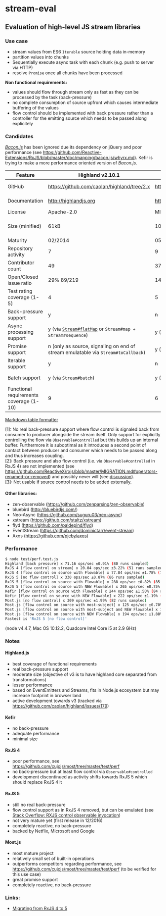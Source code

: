 # stream-eval

## Evaluation of high-level JS stream libraries

### Use case
- stream values from ES6 `Iterable` source holding data in-memory
- partition values into chunks
- Sequentially execute async task with each chunk (e.g. push to server via HTTP)
- resolve `Promise` once all chunks have been processed

__Non functional requirements:__
- values should flow through stream only as fast as they can be processed by the task (back-pressure)
- no complete consumption of source upfront which causes intermediate buffering of the values
- flow control should be implemented with back pressure rather than a controller for the emitting source which needs to be passed along explicitely

### Candidates

[_Bacon.js_](https://baconjs.github.io/) has been ignored due its dependency on jQuery and poor performance (see https://github.com/Reactive-Extensions/RxJS/blob/master/doc/mapping/bacon.js/whyrx.md). Kefir is trying to make a more performance oriented version of _Bacon.js_.

| Feature                                 | Highland v2.10.1                                                                                            | Kefir v3.6.1                       | RxJS v4.1.0                                                                                  | RxJS v5.0.2                                     | Most.js 1.1.1                                                                                                                                                                                        |
|-----------------------------------------|-------------------------------------------------------------------------------------------------------------|------------------------------------|----------------------------------------------------------------------------------------------|-------------------------------------------------|------------------------------------------------------------------------------------------------------------------------------------------------------------------------------------------------------|
| GitHub                                  | https://github.com/caolan/highland/tree/2.x                                                                 | https://github.com/rpominov/kefir  | https://github.com/Reactive-Extensions/RxJS                                                  | https://github.com/ReactiveX/RxJS               | https://github.com/cujojs/most                                                                                                                                                                       |
| Documentation                           | http://highlandjs.org                                                                                       | https://rpominov.github.io/kefir/  | https://github.com/Reactive-Extensions/RxJS/tree/master/doc                                  | http://reactivex.io/rxjs/                       | https://github.com/cujojs/most/blob/master/docs/api.md                                                                                                                                               |
| License                                 | Apache-2.0                                                                                                  | MIT                                | Apache-2.0                                                                                   | Apache-2.0                                      | MIT                                                                                                                                                                                                  |
| Size (minified)                         | 61kB                                                                                                        | 10kB                               | 141kB (complete but also support for custom builds), e.g. 78kB (rx.min.js + rx.async.min.js) | 143kB                                           | 42kB                                                                                                                                                                                                 |
| Maturity                                | 02/2014                                                                                                     | 05/2014                            | 02/2013                                                                                      | 12/2016                                         | 11/2013                                                                                                                                                                                              |
| Repository activity                     | 7                                                                                                           | 9                                  | 10                                                                                           | 10                                              | 10                                                                                                                                                                                                   |
| Contributor count                       | 49                                                                                                          | 37                                 | 273                                                                                          | 107                                             | 36                                                                                                                                                                                                   |
| Open/Closed issue ratio                 | 29% 89/219                                                                                                  | 14% 24/143                         | 24% 185/594                                                                                  | 16% 145/768                                     | 16% 26/132                                                                                                                                                                                           |
| Test rating coverage (1-5)              | 4                                                                                                           | 5                                  | 5                                                                                            | 5                                               | 5                                                                                                                                                                                                    |
| Back-pressure support                   | y                                                                                                           | n                                  | n<sup>[[1]](#fn1)</sup>                                                                      | n<sup>[[2]](#fn2)</sup>                         | n                                                                                                                                                                                                    |
| Async processing support                | y (via [`Stream#flatMap`](https://github.com/caolan/highland/issues/290) or `Stream#map + Stream#sequence`) | y (via `observer#flatMap`)         | y (via `Observable#flatMap`)                                                                 | y (via `Observable#mergeMap`)                   | y (via `stream#concatMap`)                                                                                                                                                                           |
| Promise support                         | n (only as source, signaling on end of stream emulatable via `Stream#toCallback`)                           | y (via `observer#toPromise`)       | y (via `Observable#toPromise`)                                                               | y (via `Observable#toPromise`)                  | y                                                                                                                                                                                                    |
| Iterable support                        | y                                                                                                           | n                                  | y (via `Observable.from`)                                                                    | y (via `Observable.from`)<sup>[[3]](#fn3)</sup> | y (via `most.from`)<sup>[[3]](#fn3)</sup>                                                                                                                                                            |
| Batch support                           | y (via `Stream#batch`)                                                                                      | y (via `observer#bufferWithCount`) | y (via `Observable#bufferWithCount`)                                                         | y (via `Observable#bufferCount`)                | y (pluggable via `stream#transduce` with `transducers.partitionAll` from [transducers-js](http://cognitect-labs.github.io/transducers-js/classes/transducers.html#methods_transducers.partitionAll)) |
| Functional requirements coverage (1-10) | 9                                                                                                           | 6                                  | 9                                                                                            | 8                                               | 8                                                                                                                                                                                                    |

[Markdown table formatter](http://www.tablesgenerator.com/markdown_tables)

<a name="fn1">[1]</a>: No real back-pressure support where flow control is signaled back from consumer to producer alongside the stream itself. Only support for explicitly controlling the flow via `Observable#controlled` but this builds up an internal buffer. Furthermore it is suboptimal as it introduces a second point of contact between producer and consumer which needs to be passed along and thus increases coupling.  
<a name="fn2">[2]</a>: Back pressure and also flow control (i.e. via `Observable#controlled` in RxJS 4) are not implemented (see https://github.com/ReactiveX/rxjs/blob/master/MIGRATION.md#operators-renamed-or-removed) and possibly never will (see [discussion](https://github.com/ReactiveX/rxjs/issues/71)).  
<a name="fn3">[3]</a>: Not usable if source control needs to be added externally.  

#### Other libraries:

- zen-observable (https://github.com/zenparsing/zen-observable)
- bluebird (http://bluebirdjs.com/)
- Neo-Async (https://github.com/suguru03/neo-async)
- xstream (https://github.com/staltz/xstream)
- flyd (https://github.com/paldepind/flyd)
- EventStream (https://github.com/dominictarr/event-stream)
- Axos (https://github.com/pjeby/axos)

### Performance
```bash
$ node test/perf.test.js
Highland [back pressure] x 71.16 ops/sec ±0.91% (80 runs sampled)
RxJS 4 [flow control on stream] x 20.04 ops/sec ±3.22% (51 runs sampled)
RxJS 4 [flow control on source with Flowable] x 77.84 ops/sec ±1.78% (72 runs sampled)
RxJS 5 [no flow control] x 330 ops/sec ±0.87% (86 runs sampled)
RxJS 5 [flow control on source with Flowable] x 288 ops/sec ±0.82% (85 runs sampled)
RxJS 5 [flow control on source with NEW Flowable] x 265 ops/sec ±0.75% (84 runs sampled)
Kefir [flow control on source with Flowable] x 244 ops/sec ±1.50% (84 runs sampled)
Kefir [flow control on source with NEW Flowable] x 222 ops/sec ±1.19% (83 runs sampled)
Most.js [no flow control] x 309 ops/sec ±1.99% (82 runs sampled)
Most.js [flow control on source with most-subject] x 125 ops/sec ±0.70% (81 runs sampled)
Most.js [flow control on source with most-subject and NEW Flowable] x 116 ops/sec ±1.14% (86 runs sampled)
Most.js [flow control on source with NEW Flowable] x 194 ops/sec ±1.88% (80 runs sampled)
Fastest is 'RxJS 5 [no flow control]'
```
(node v4.4.7, Mac OS 10.12.2, Quadcore Intel Core i5 at 2.9 GHz)

### Notes

#### Highland.js
- best coverage of functional requirements
- real back-pressure support
- moderate size (objective of v3 is to have highland core separated from transformations)
- lesser performance
- based on EventEmitters and Streams, fits in Node.js ecosystem but may increase footprint in browser land
- active development towards v3 (tracked via https://github.com/caolan/highland/issues/179)

#### Kefir
- no back-pressure
- adequate performance
- minimal size

#### RxJS 4
- poor performance, see https://github.com/cujojs/most/tree/master/test/perf
- no back-pressure but at least flow control via `Observable#controlled`
- development discontinued as activity shifts towards RxJS 5 which should replace RxJS 4 it

#### RxJS 5
- still no real back-pressure
- flow control support as in RxJS 4 removed, but can be emulated (see [Stack Overflow: RXJS control observable invocation](http://stackoverflow.com/a/35347136/893797))
- not very mature yet (first release in 12/2016)
- completely reactive, no back-pressure
- backed by Netflix, Microsoft and Google

#### Most.js
- most mature project
- relatively small set of built-in operations
- outperforms competitors regarding performance, see https://github.com/cujojs/most/tree/master/test/perf (to be verified for this use case)
- great promise support
- completely reactive, no back-pressure

### Links:

- [Migrating from RxJS 4 to 5](https://github.com/ReactiveX/rxjs/blob/master/MIGRATION.md)
